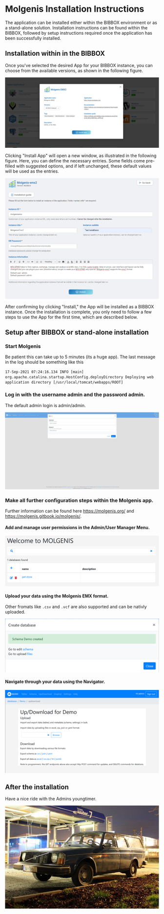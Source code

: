# Molgenis Installation Instructions 

The application can be installed either within the BIBBOX environment or as a stand-alone solution. Installation instructions can be found within the BIBBOX, followed by setup instructions required once the application has been successfully installed.

## Installation within in the BIBBOX

Once you've selected the desired App for your BIBBOX instance, you can choose from the available versions, as shown in the following figure.

![Screenshot01](assets/install-screen-00.png)

Clicking "Install App" will open a new window, as illustrated in the following figure. Here, you can define the necessary entries. Some fields come pre-filled with suggested options, and if left unchanged, these default values will be used as the entries.

![Screenshot02](assets/install-screen-dialog.png)

After confirming by clicking "Install," the App will be installed as a BIBBOX instance. Once the installation is complete, you only need to follow a few steps to use the App for the first time, which are described below.

## Setup after BIBBOX or stand-alone installation

### Start Molgenis

Be patient this can take up to 5 minutes (its a huge app). The last message in the log should be something like this

`17-Sep-2021 07:24:16.134 INFO [main] org.apache.catalina.startup.HostConfig.deployDirectory Deploying web application directory [/usr/local/tomcat/webapps/ROOT]`

### Log in with the username admin and the password admin. 
The default admin login is admin/admin.

![Screenshot01](assets/install-screen-01.png)

### Make all further configuration steps within the Molgenis app.
Further information can be found here https://molgenis.org/ and https://molgenis.gitbook.io/molgenis/.

#### Add and manage user permissions in the Admin/User Manager Menu.

![Screenshot02](assets/install-screen-02.png)

#### Upload your data using the Molgenis EMX format.
Other fromats like `.csv` and `.vcf` are also supported and can be nativly uploaded.

![Screenshot03](assets/install-screen-03.png)

#### Navigate through your data using the Navigator.

![Screenshot04](assets/install-screen-04.png)

## After the installation
Have a nice ride with the Admins youngtimer.

![FINAL](assets/install-screen-final.jpg)
